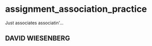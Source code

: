# assignment_association_practice
Just associates associatin'...

DAVID WIESENBERG
----------------
